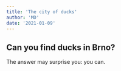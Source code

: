 ```yaml
---
title: 'The city of ducks'
author: 'MD'
date: '2021-01-09'
---
```


## Can you find ducks in Brno?

The answer may surprise you: you can.

